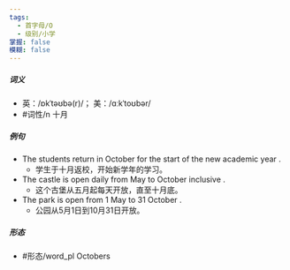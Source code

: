 ```yaml
---
tags:
  - 首字母/O
  - 级别/小学
掌握: false
模糊: false
---
```

##### 词义
- 英：/ɒkˈtəʊbə(r)/； 美：/ɑːkˈtoʊbər/
- #词性/n  十月
##### 例句
- The students return in October for the start of the new academic year .
	- 学生于十月返校，开始新学年的学习。
- The castle is open daily from May to October inclusive .
	- 这个古堡从五月起每天开放，直至十月底。
- The park is open from 1 May to 31 October .
	- 公园从5月1日到10月31日开放。
##### 形态
- #形态/word_pl Octobers
